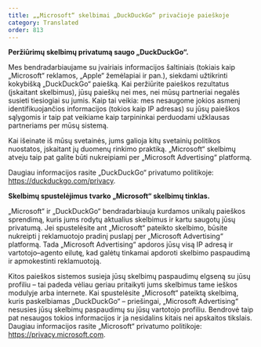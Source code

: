 ```yaml
---
title: „„Microsoft“ skelbimai „DuckDuckGo“ privačioje paieškoje
category: Translated
order: 813
---
```


**Peržiūrimų skelbimų privatumą saugo „DuckDuckGo“.**

Mes bendradarbiaujame su įvairiais informacijos šaltiniais (tokiais kaip „Microsoft“ reklamos, „Apple“ žemėlapiai ir pan.), siekdami užtikrinti kokybišką „DuckDuckGo“ paiešką. Kai peržiūrite paieškos rezultatus (įskaitant skelbimus), jūsų paieškų nei mes, nei mūsų partneriai negalės susieti tiesiogiai su jumis. Kaip tai veikia: mes nesaugome jokios asmenį identifikuojančios informacijos (tokios kaip IP adresas) su jūsų paieškos sąlygomis ir taip pat veikiame kaip tarpininkai perduodami užklausas partneriams per mūsų sistemą.

Kai išeinate iš mūsų svetainės, jums galioja kitų svetainių politikos nuostatos, įskaitant jų duomenų rinkimo praktiką. „Microsoft“ skelbimų atveju taip pat galite būti nukreipiami per „Microsoft Advertising“ platformą.

Daugiau informacijos rasite „DuckDuckGo“ privatumo politikoje: <https://duckduckgo.com/privacy>.

**Skelbimų spustelėjimus tvarko „Microsoft“ skelbimų tinklas.**

„Microsoft“ ir „DuckDuckGo“ bendradarbiauja kurdamos unikalų paieškos sprendimą, kuris jums rodytų aktualius skelbimus ir kartu saugotų jūsų privatumą. Jei spustelėsite ant „Microsoft“ pateikto skelbimo, būsite nukreipti į reklamuotojo pradinį puslapį per „Microsoft Advertising“ platformą. Tada „Microsoft Advertising“ apdoros jūsų visą IP adresą ir vartotojo–agento eilutę, kad galėtų tinkamai apdoroti skelbimo paspaudimą ir apmokestinti reklamuotoją.

Kitos paieškos sistemos susieja jūsų skelbimų paspaudimų elgseną su jūsų profiliu – tai padeda vėliau geriau pritaikyti jums skelbimus tame ieškos modulyje arba internete. Kai spustelėsite „Microsoft“ pateiktą skelbimą, kuris paskelbiamas „DuckDuckGo“ – priešingai, „Microsoft Advertising“ nesusies jūsų skelbimų paspaudimų su jūsų vartotojo profiliu. Bendrovė taip pat nesaugos tokios informacijos ir ja nesidalins kitais nei apskaitos tikslais.
Daugiau informacijos rasite „Microsoft“ privatumo politikoje: <https://privacy.microsoft.com>.
